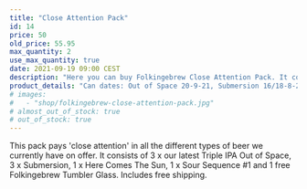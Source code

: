 ```yaml
---
title: "Close Attention Pack"
id: 14
price: 50
old_price: 55.95
max_quantity: 2
use_max_quantity: true
date: 2021-09-19 09:00 CEST
description: "Here you can buy Folkingebrew Close Attention Pack. It consists of 3 x our latest beer Out of Space, 3 x Submersion, 1 x Here Comes The Sun, 1 x Sour Sequence #1 and 1 free Folkingebrew Tumbler Glass. Includes free shipping."
product_details: "Can dates: Out of Space 20-9-21, Submersion 16/18-8-21, Here Comes The Sun 9-6-21, Sour Sequence #1 14-5-21, Size: 8 x 44 CL and 1 x 40 CL."
# images:
#   - "shop/folkingebrew-close-attention-pack.jpg"
# almost_out_of_stock: true
# out_of_stock: true
---
```


This pack pays 'close attention' in all the different types of beer we currently have on offer. It consists of 3 x our latest Triple IPA Out of Space, 3 x Submersion, 1 x Here Comes The Sun, 1 x Sour Sequence #1 and 1 free Folkingebrew Tumbler Glass. Includes free shipping.